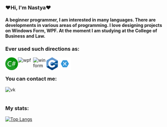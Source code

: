 ### ❤️Hi, I'm Nastya❤️

#### A beginner programmer, I am interested in many languages. There are developments in various areas of programming. I love designing projects on Windows Form, WPF. At the moment I am studying at the College of Business and Law.

### Ever used such directions as:

<img align="left" alt="csarp" width="40" src="https://raw.githubusercontent.com/github/explore/80688e429a7d4ef2fca1e82350fe8e3517d3494d/topics/csharp/csharp.png" />
<img align="left" alt="wpf" width="48" src="https://software.3metas.com/wp-content/uploads/2017/06/wpf.png" />
<img align="left" alt="winform" width="40" src="https://hsto.org/web/991/e95/7c9/991e957c9dba4f71b82883042d6da383.jpg" />
<img align="left" alt="cpp" width="40" src="https://raw.githubusercontent.com/github/explore/180320cffc25f4ed1bbdfd33d4db3a66eeeeb358/topics/cpp/cpp.png" />
<img align="left" alt="xamarin" width="40" src="https://raw.githubusercontent.com/github/explore/80688e429a7d4ef2fca1e82350fe8e3517d3494d/topics/xamarin/xamarin.png" />
<br />
<br />

### You can contact me:

[<img align="left" alt="vk" width="40" src="https://avatars.mds.yandex.net/get-zen_doc/1705407/pub_5f8e9f9b75135c1999a0a386_5f8ea1d075135c1999a57790/scale_1200" />][vkontakte]

<br />
<br />

### My stats:
[![Top Langs](https://github-readme-stats.vercel.app/api/top-langs/?username=nstnkp&layout=compact)](https://github.com/anuraghazra/github-readme-stats)

[vkontakte]:https://vk.com/ohyoursdevil
